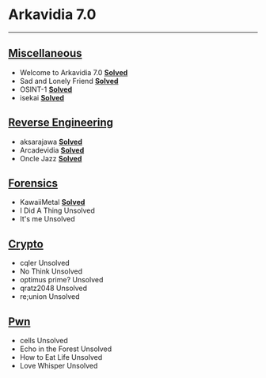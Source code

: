 # Arkavidia 7.0
***
## [Miscellaneous](/2021/Arkavidia7/Miscellaneous)
- Welcome to Arkavidia 7.0 [**Solved**](/2021/Arkavidia7/Arkavidia7%2e0_Rahasia%2epdf) 
- Sad and Lonely Friend [**Solved**](/2021/Arkavidia7/Arkavidia7%2e0_Rahasia%2epdf)
- OSINT-1 [**Solved**](/2021/Arkavidia7/Arkavidia7%2e0_Rahasia%2epdf)
- isekai [**Solved**](/2021/Arkavidia7/Arkavidia7%2e0_Rahasia%2epdf)

## [Reverse Engineering](/2021/Arkavidia7/Reverse%20Engineering)
- aksarajawa [**Solved**](/2021/Arkavidia7/Reverse%20Engineering/aksarajawa/README.md)
- Arcadevidia [**Solved**](/2021/Arkavidia7/Reverse%20Engineering/Arcadevidia/README.md)
- Oncle Jazz [**Solved**](/2021/Arkavidia7/Reverse%20Engineering/Oncle%20Jazz/README.md)

## [Forensics](/2021/Arkavidia7/Forensics)
- KawaiiMetal [**Solved**](/2021/Arkavidia7/Arkavidia7%2e0_Rahasia%2epdf)
- I Did A Thing Unsolved
- It's me Unsolved

## [Crypto](/2021/Cryptography/Crypto)
- cqler Unsolved
- No Think Unsolved
- optimus prime? Unsolved
- qratz2048 Unsolved
- re;union Unsolved

## [Pwn](/2021/Arkavidia7/Pwn)
- cells Unsolved
- Echo in the Forest Unsolved
- How to Eat Life Unsolved
- Love Whisper Unsolved
